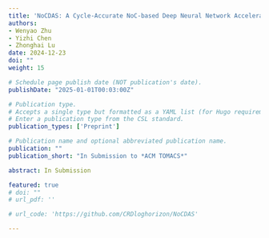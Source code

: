 ```yaml
---
title: 'NoCDAS: A Cycle-Accurate NoC-based Deep Neural Network Accelerator Simulator'
authors:
- Wenyao Zhu
- Yizhi Chen
- Zhonghai Lu
date: 2024-12-23
doi: ""
weight: 15

# Schedule page publish date (NOT publication's date).
publishDate: "2025-01-01T00:03:00Z"

# Publication type.
# Accepts a single type but formatted as a YAML list (for Hugo requirements).
# Enter a publication type from the CSL standard.
publication_types: ['Preprint']

# Publication name and optional abbreviated publication name.
publication: ""
publication_short: "In Submission to *ACM TOMACS*"

abstract: In Submission

featured: true
# doi: ""
# url_pdf: ''

# url_code: 'https://github.com/CRDloghorizon/NoCDAS'

---
```

